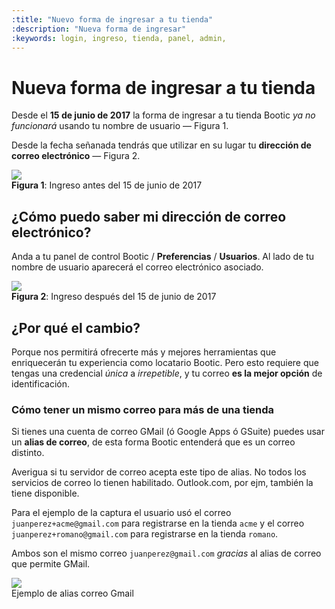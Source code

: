 ```yaml
---
:title: "Nuevo forma de ingresar a tu tienda"
:description: "Nueva forma de ingresar"
:keywords: login, ingreso, tienda, panel, admin,  
---
```


# Nueva forma de ingresar a tu tienda 

Desde el **15 de junio de 2017** la forma de ingresar a tu tienda Bootic _ya no funcionará_ usando tu nombre de usuario — Figura 1. 

Desde la fecha señanada tendrás que utilizar en su lugar tu **dirección de correo electrónico** — Figura 2.


<div class="captura">
  <div class="c-contenido">
    <img src="/img/general/login-antes.png">
  </div>
  <div class="c-pie"><strong>Figura 1</strong>: Ingreso antes del 15 de junio de
2017</div>
</div>


## ¿Cómo puedo saber mi dirección de correo electrónico?

Anda a tu panel de control Bootic / **Preferencias** / **Usuarios**. Al lado de
tu nombre de usuario aparecerá el correo electrónico asociado.

<div class="captura">
  <div class="c-contenido">
    <img src="/img/general/login-despues.png">
  </div>
  <div class="c-pie"><strong>Figura 2</strong>: Ingreso después del 15 de junio
de 2017</div>
</div>


## ¿Por qué el cambio?

Porque nos permitirá ofrecerte más y mejores herramientas que enriquecerán tu experiencia como locatario Bootic. Pero esto requiere que tengas una credencial _única_ a _irrepetible_, y tu correo **es la mejor opción** de identificación.

### Cómo tener un mismo correo para más de una tienda

Si tienes una cuenta de correo GMail (ó Google Apps ó GSuite) puedes usar un **alias de correo**, de esta
forma Bootic entenderá que es un correo distinto.

<div class="info note">
  <p> Averigua si tu servidor de correo acepta este tipo de alias. No todos los servicios de correo lo tienen habilitado. Outlook.com, por ejm, también la tiene disponible. </p>
</div>

Para el ejemplo de la captura el usuario usó el correo `juanperez+acme@gmail.com` para registrarse en la tienda `acme` y el correo `juanperez+romano@gmail.com` para registrarse en la tienda `romano`.

Ambos son el mismo correo `juanperez@gmail.com` _gracias_ al alias de correo que permite GMail.

<div class="captura">
  <div class="c-contenido">
    <img src="/img/general/hack-correo.png">
  </div>
  <div class="c-pie">Ejemplo de alias correo Gmail</div>
</div>


